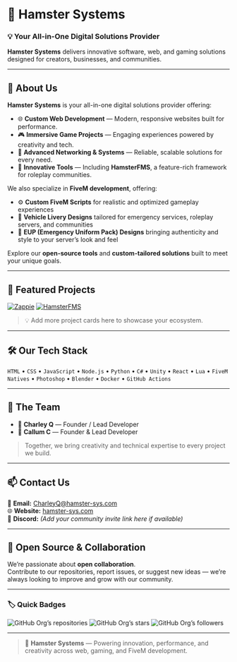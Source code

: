 # 🐹 Hamster Systems

### 💡 Your All-in-One Digital Solutions Provider

**Hamster Systems** delivers innovative software, web, and gaming solutions designed for creators, businesses, and communities.

---

## 🏢 About Us  

**Hamster Systems** is your all-in-one digital solutions provider offering:  

- 🌐 **Custom Web Development** — Modern, responsive websites built for performance.  
- 🎮 **Immersive Game Projects** — Engaging experiences powered by creativity and tech.  
- 🧩 **Advanced Networking & Systems** — Reliable, scalable solutions for every need.  
- 🧰 **Innovative Tools** — Including **HamsterFMS**, a feature-rich framework for roleplay communities.  

We also specialize in **FiveM development**, offering:  
- ⚙️ **Custom FiveM Scripts** for realistic and optimized gameplay experiences  
- 🎨 **Vehicle Livery Designs** tailored for emergency services, roleplay servers, and communities  
- 👕 **EUP (Emergency Uniform Pack) Designs** bringing authenticity and style to your server’s look and feel  

Explore our **open-source tools** and **custom-tailored solutions** built to meet your unique goals.

---

## 🚀 Featured Projects  

[![Zappie](https://github-readme-stats.vercel.app/api/pin/?username=Hamster-Systems&repo=Zappie&theme=tokyonight)](https://github.com/Hamster-Systems/Zappie)
[![HamsterFMS](https://github-readme-stats.vercel.app/api/pin/?username=Hamster-Systems&repo=HamsterFMS&theme=tokyonight)](https://github.com/Hamster-Systems/HamsterFMS)

> 💡 Add more project cards here to showcase your ecosystem.

---

## 🛠️ Our Tech Stack  
`HTML` • `CSS` • `JavaScript` • `Node.js` • `Python` • `C#` • `Unity` • `React` • `Lua` • `FiveM Natives` • `Photoshop` • `Blender` • `Docker` • `GitHub Actions`

---

## 👥 The Team  

- 🧠 **Charley Q** — Founder / Lead Developer  
- 🎨 **Callum C** — Founder & Lead Developer 

> Together, we bring creativity and technical expertise to every project we build.

---

## 📫 Contact Us  

📧 **Email:** [CharleyQ@hamster-sys.com](mailto:CharleyQ@hamster-sys.com)  
🌐 **Website:** [hamster-sys.com](https://hamster-sys.com)  
💬 **Discord:** *(Add your community invite link here if available)*  

---

## 🧩 Open Source & Collaboration  

We’re passionate about **open collaboration**.  
Contribute to our repositories, report issues, or suggest new ideas — we’re always looking to improve and grow with our community.  

---

### 🏷️ Quick Badges  

![GitHub Org’s repositories](https://img.shields.io/badge/Repos-Count-blue?style=for-the-badge)
![GitHub Org’s stars](https://img.shields.io/github/stars/Hamster-Systems?style=for-the-badge)
![GitHub Org’s followers](https://img.shields.io/github/followers/Hamster-Systems?style=for-the-badge)

---

> 🐹 **Hamster Systems** — Powering innovation, performance, and creativity across web, gaming, and FiveM development.
